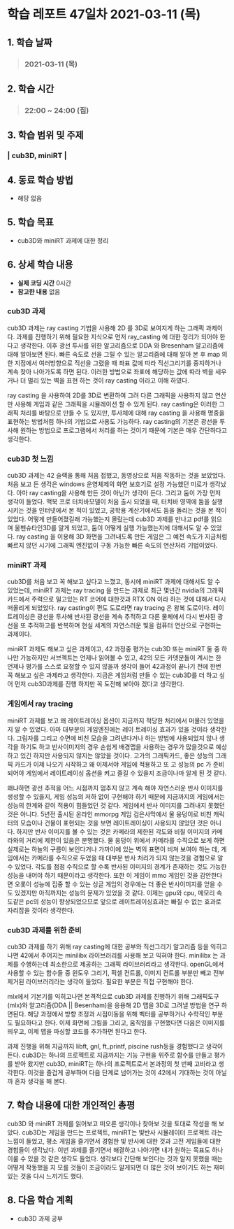 # 학습 레포트 47일차 2021-03-11 (목)

## 1. 학습 날짜
> ### 2021-03-11 (목)

## 2. 학습 시간
> ### 22:00 ~ 24:00 (집)

## 3. 학습 범위 및 주제
### | cub3D, miniRT |

## 4. 동료 학습 방법
- 해당 없음

## 5. 학습 목표
- cub3D와 miniRT 과제에 대한 정리

## 6. 상세 학습 내용
- **실제 코딩 시간** 0시간
- **참고한 내용** 없음

### cub3D 과제

cub3D 과제는 ray casting 기법을 사용해 2D 를 3D로 보여지게 하는 그래픽 과제이다. 과제를 진행하기 위해 필요한 지식으로 먼저 ray_casting 에 대한 정리가 되어야 한다고 생각한다. 이후 광선 투사를 위한 알고리즘으로 DDA 와 Bresenham 알고리즘에 대해 알아보면 된다. 빠른 속도로 선을 그릴 수 있는 알고리즘에 대해 알아 본 후 map 의 한 지점에서 여러방향으로 직선을 그렸을 때 좌표 값에 따라 직선그리기를 중지하거나 계속 찾아 나아가도록 하면 된다. 이러한 방법으로 좌표에 해당하는 값에 따라 벽을 세우거나 더 멀리 있는 벽을 표현 하는 것이 ray casting 이라고 이해 하였다.

ray casting 을 사용하여 2D를 3D로 변환하여 그려 다른 그래픽을 사용하지 않고 연산만 사용해 게임과 같은 그래픽을 시뮬레이션 할 수 있게 된다. ray casting은 이러한 그래픽 처리를 바탕으로 만들 수 도 있지만, 투사체에 대해 ray casting 을 사용해 명중을 표현하는 방법처럼 하나의 기법으로 사용도 가능하다. ray casting의 기본은 광선을 투사해 원하는 방법으로 프로그램에서 처리를 하는 것이기 때문에 기본은 매우 간단하다고 생각한다.

### cub3D 첫 느낌

cub3D 과제는 42 슬랙을 통해 처음 접했고, 동영상으로 처음 작동하는 것을 보았었다. 처음 보고 든 생각은 windows 운영체제의 화면 보호기로 설정 가능했던 미로가 생각났다. 아마 ray casting을 사용해 만든 것이 아닌가 생각이 든다. 그리고 둠이 가장 먼저 생각이 들었다. 맥북 프로 터치바모델이 처음 출시 되었을 때, 터치바 영역에 둠을 실행시키는 것을 인터넷에서 본 적이 있었고, 공학용 계산기에서도 둠을 돌리는 것을 본 적이 있었다. 어떻게 만들어졌길래 가능했는지 몰랐는데 cub3D 과제를 만나고 pdf를 읽으며 울펜슈타인3D를 알게 되었고, 둠이 어떻게 실행 가능했는지에 대해서도 알 수 있었다. ray casting 을 이용해 3D 화면을 그려내도록 만든 게임은 그 예전 속도가 지금처럼 빠르지 않던 시기에 그래픽 엔진없이 구동 가능한 빠른 속도의 연산처리 기법이었다.


### miniRT 과제
cub3D를 처음 보고 꼭 해보고 싶다고 느꼈고, 동시에 miniRT 과제에 대해서도 알 수 있었는데, miniRT 과제는 ray tracing 을 만드는 과제로 최근 몇년간 nvidia의 그래픽카드에서 주력으로 밀고있는 RT 코어에 대한것과 RTX ON 이라 하는 것에 대해서 다시 떠올리게 되었었다. ray casting이 편도 도로라면 ray tracing 은 왕복 도로이다. 레이 트레이싱은 광선을 투사해 반사된 광선을 계속 추적하고 다른 물체에서 다시 반사된 광선을 또 추적하고를 반복하며 현실 세계의 자연스러운 빛을 컴퓨터 연산으로 구현하는 과제이다.

miniRT 과제도 해보고 싶은 과제이고, 42 과정중 평가는 cub3D 또는 miniRT 둘 중 하나만 가능하지만 서브젝트는 언제나 읽어볼 수 있고, 42의 모든 카뎃분들이 계시는 한 언제나 평가를 스스로 요청할 수 있지 않을까 생각이 들어 42과정이 끝나기 전에 한번 꼭 해보고 싶은 과제라고 생각한다. 지금은 게임처럼 만들 수 있는 cub3D를 더 하고 싶어 먼저 cub3D과제를 진행 하지만 꼭 도전해 보아야 겠다고 생각한다.


### 게임에서 ray tracing
miniRT 과제를 보고 왜 레이트레이싱 옵션이 지금까지 적당한 처리에서 머물러 있었을지 알 수 있었다. 아마 대부분의 게임엔진에는 레이 트레이싱 효과가 있을 것이라 생각한다. 그림자를 그리고 수면에 비친 모습을 그려낸다거나 하는 방법에 사용되었지 않나 생각을 하기도 하고 반사이미지의 경우 손쉽게 배경맵을 사용하는 경우가 많을것으로 예상하고 있긴 하지만 사용되지 않지는 않았을 것이다. 고가의 그래픽카드, 좋은 성능의 그래픽 카드가 이제 나오기 시작하고 왜 이제서야 게임에 적용하고 또 고 성능의 pc 가 준비되어야 게임에서 레이트레이싱 옵션을 켜고 즐길 수 있을지 조금이나마 알게 된 것 같다.

왜냐하면 광선 추적을 어느 시점까지 멈추지 않고 계속 해야 자연스러운 반사 이미지를 생성할 수 있을지, 게임 성능의 저하 없이 구현해야 하기 때문에 지금까지의 게임에서는 성능의 한계와 같이 적용이 힘들었던 것 같다. 게임에서 반사 이미지를 그려내지 못했던 것은 아니다. 5년전 출시된 온라인 mmorpg 게임 검은사막에서 물 웅덩이로 비친 캐릭터의 모습이나 건물이 표현되는 것을 보면 레이트레이싱이 사용되지 않았던 것은 아니다. 하지만 반사 이미지를 볼 수 있는 것은 카메라의 제한된 각도와 비칠 이미지의 카메라와의 거리에 제한이 있음은 분명했다. 물 웅덩이 위에서 카메라를 수직으로 보게 하면 실제로는 하늘의 구름이 보인다거나 가까이에 있는 벽의 표면이 비쳐 보여야 하는 데, 게임에서는 카메라를 수직으로 두었을 때 대부분 반사 처리가 되지 않는것을 경험으로 알 수 있었다. 각도를 점점 수직으로 할 수록 반사된 이미지의 경계가 존재하는 것도 가능한 성능을 내어야 하기 때문이라고 생각한다. 또한 이 게임이 mmo 게임인 것을 감안한다면 오롯이 성능에 집중 할 수 있는 싱글 게임의 경우에는 더 좋은 반사이미지를 얻을 수 도 있겠지만 아직까지는 성능의 문제가 있었을 것 같다. 이제는 gpu와 cpu, 메모리 속도같은 pc의 성능이 향상되었으므로 앞으로 레이트레이싱효과는 빠질 수 없는 효과로 자리잡을 것이라 생각한다.

### cub3D 과제를 위한 준비

cub3D 과제를 하기 위해 ray casting에 대한 공부와 직선그리기 알고리즘 등을 익히고 나면 42에서 주어지는 minilibx 라이브러리를 사용해 보고 익혀야 한다. minilibx 는 과제를 수행하는데 최소한으로 제공하는 그래픽 라이브러리라고 생각한다. openGL에서 사용할 수 있는 함수들 중 윈도우 그리기, 픽셀 컨트롤, 이미지 컨트롤 부분만 빼고 전부 제거된 라이브러리라는 생각이 들었다. 필요한 부분은 직접 구현해야 한다.

mlx에서 기본기를 익히고나면 본격적으로 cub3D 과제를 진행하기 위해 그래픽도구(mlx)와 알고리즘(DDA || Besenham)을 응용해 2D 맵을 3D로 그려낼 방법을 연구 하면된다. 해당 과정에서 방향 조정과 시점이동을 위해 벡터를 공부하거나 수학적인 부분도 필요하다고 한다. 이제 화면에 그림을 그리고, 움직임을 구현했다면 다음은 이미지를 띄우고, 이제 맵을 파싱할 코드를 추가하면 된다고 한다.

과제 진행을 위해 지금까지 libft, gnl, ft_printf, piscine rush등을 경험했다고 생각이 든다. cub3D는 하나의 프로젝트로 지금까지는 기능 구현을 위주로 함수를 만들고 평가를 받아 왔지만 cub3D, miniRT는 하나의 프로젝트로서 본과정의 첫 번째 고비라고 생각한다. 이것을 즐겁게 공부하며 다음 단계로 넘어가는 것이 42에서 기대하는 것이 아닐까 혼자 생각을 해 본다.

## 7. 학습 내용에 대한 개인적인 총평
cub3D 와 miniRT 과제를 읽어보고 떠오른 생각이나 찾아보 것을 토대로 작성을 해 보았다. cub3D는 게임을 만드는 프로젝트, miniRT는 빛반사 시뮬레이터 프로젝트 라는 느낌이 들었고, 평소 게임을 즐기면서 경험한 빛 반사에 대한 것과 고전 게임들에 대한 경험들이 생각났다. 이번 과제를 즐기면서 해결하고 나아가면 내가 원하는 목표도 하나 이룰 수 있을 것 같은 생각도 들었다. 생각보다 간단해 보인다는 것과 알지 못했을 때는 어떻게 작동했을 지 모를 것들이 조금이라도 알게되면 더 많은 것이 보이기도 하는 재미있는 것을 다시 느끼기도 했다.

## 8. 다음 학습 계획
- cub3D 과제 공부